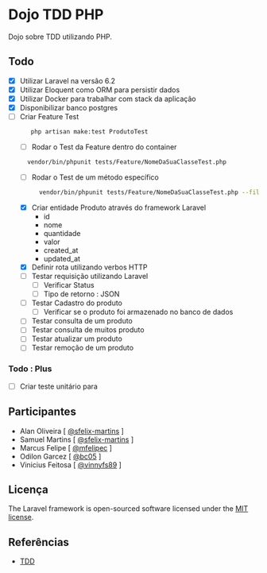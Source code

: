 # Dojo TDD PHP

Dojo sobre TDD utilizando PHP.

## Todo

- [x] Utilizar Laravel na versão 6.2
- [x] Utilizar Eloquent como ORM para persistir dados
- [x] Utilizar Docker para trabalhar com stack da aplicação
- [x] Disponibilizar banco postgres
- [ ] Criar Feature Test
    ```sh
       php artisan make:test ProdutoTest
    ```
  - [ ] Rodar o Test da Feature dentro do container 
  ```sh
    vendor/bin/phpunit tests/Feature/NomeDaSuaClasseTest.php
  ```
  - [ ] Rodar o Test de um método específico
    ```sh
      vendor/bin/phpunit tests/Feature/NomeDaSuaClasseTest.php --filter=testNomeDoSeuMetodo
    ```
  - [x] Criar entidade Produto através do framework Laravel
    - id
    - nome
    - quantidade
    - valor
    - created_at
    - updated_at
  - [x] Definir rota utilizando verbos HTTP
  - [ ] Testar requisição utilizando Laravel
    - [ ] Verificar Status
    - [ ] Tipo de retorno : JSON
  - [ ] Testar Cadastro do produto
    - [ ] Verificar se o produto foi armazenado no banco de dados
  - [ ] Testar consulta de um produto
  - [ ] Testar consulta de muitos produto
  - [ ] Testar atualizar um produto
  - [ ] Testar remoção de um produto

### Todo : Plus

- [ ] Criar teste unitário para

## Participantes

- Alan Oliveira [ [@sfelix-martins](https://github.com/sfelix-martins) ]
- Samuel Martins [ [@sfelix-martins](https://github.com/sfelix-martins) ]
- Marcus Felipe [ [@mfelipec](https://github.com/mfelipec) ]
- Odilon Garcez [ [@bc05](https://github.com/bc05) ]
- Vinicius Feitosa [ [@vinnyfs89](https://github.com/vinnyfs89) ]

## Licença

The Laravel framework is open-sourced software licensed under the [MIT license](https://opensource.org/licenses/MIT).

## Referências

- [TDD](https://www.devmedia.com.br/test-driven-development-tdd-simples-e-pratico/18533)
